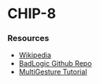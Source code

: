 # CHIP-8

### Resources

- [Wikipedia](https://en.wikipedia.org/wiki/CHIP-8)
- [BadLogic Github Repo](https://github.com/badlogic/chip8)
- [MultiGesture Tutorial](http://www.multigesture.net/articles/how-to-write-an-emulator-chip-8-interpreter/)

